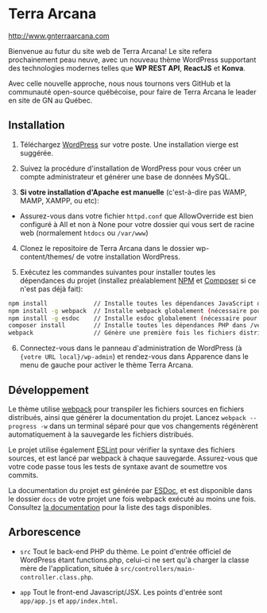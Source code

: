 # Terra Arcana
http://www.gnterraarcana.com

Bienvenue au futur du site web de Terra Arcana! Le site refera prochainement peau neuve, avec un nouveau thème WordPress supportant des technologies modernes telles que **WP REST API**, **ReactJS** et **Konva**.

Avec celle nouvelle approche, nous nous tournons vers GitHub et la communauté open-source québécoise, pour faire de Terra Arcana le leader en site de GN au Québec.

## Installation

1. Téléchargez [WordPress](http://fr.wordpress.org) sur votre poste. Une installation vierge est suggérée.

2. Suivez la procédure d'installation de WordPress pour vous créer un compte administrateur et générer une base de données MySQL.

3. **Si votre installation d'Apache est manuelle** (c'est-à-dire pas WAMP, MAMP, XAMPP, ou etc):
  * Assurez-vous dans votre fichier `httpd.conf` que AllowOverride est bien configuré à All et non à None pour votre dossier qui vous sert de racine web (normalement `htdocs` ou `/var/www`)
  
4. Clonez le repositoire de Terra Arcana dans le dossier wp-content/themes/ de votre installation WordPress.

5. Exécutez les commandes suivantes pour installer toutes les dépendances du projet (installez préalablement [NPM](https://www.npmjs.com) et [Composer](https://getcomposer.org) si ce n'est pas déjà fait):
```bash
npm install             // Installe toutes les dépendances JavaScript dans /node_modules
npm install -g webpack  // Installe webpack globalement (nécessaire pour générer les fichiers HTML/CSS/JS distribués)
npm install -g esdoc    // Installe esdoc globalement (nécessaire pour générer la documentation)
composer install        // Installe toutes les dépendances PHP dans /vendor
webpack                 // Génère une première fois les fichiers distribués dans /dist et la documentation dans /docs
```

6. Connectez-vous dans le panneau d'administration de WordPress (à `{votre URL local}/wp-admin`) et rendez-vous dans Apparence dans le menu de gauche pour activer le thème Terra Arcana.

## Développement

Le thème utilise [webpack](https://webpack.github.io/docs/) pour transpiler les fichiers sources en fichiers distribués, ainsi que générer la documentation du projet. Lancez `webpack --progress -w` dans un terminal séparé pour que vos changements régénèrent automatiquement à la sauvegarde les fichiers distribués.

Le projet utilise également [ESLint](http://eslint.org/) pour vérifier la syntaxe des fichiers sources, et est lancé par webpack à chaque sauvegarde. Assurez-vous que votre code passe tous les tests de syntaxe avant de soumettre vos commits.

La documentation du projet est générée par [ESDoc](https://esdoc.org), et est disponible dans le dossier `docs` de votre projet une fois webpack exécuté au moins une fois. Consultez [la documentation](https://esdoc.org/tags.html) pour la liste des tags disponibles.

## Arborescence
* `src`
   Tout le back-end PHP du thème. Le point d'entrée officiel de WordPress étant functions.php, celui-ci ne sert qu'à charger la classe mère de l'application, située à `src/controllers/main-controller.class.php`.

* `app`
   Tout le front-end Javascript/JSX. Les points d'entrée sont `app/app.js` et `app/index.html`.
